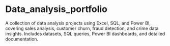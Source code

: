 # Data_analysis_portfolio
A collection of data analysis projects using Excel, SQL, and Power BI, covering sales analysis, customer churn, fraud detection, and crime data insights. Includes datasets, SQL queries, Power BI dashboards, and detailed documentation.
